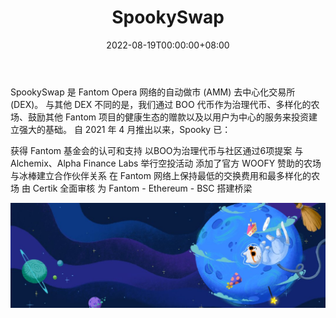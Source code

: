 ﻿---
title: "SpookySwap"
description: "SpookySwap 是 Fantom 上领先的 AMM，利用该链的低费用和快速交易时间来创造无缝交换体验。"
date: 2022-08-19T00:00:00+08:00
lastmod: 2022-08-19T00:00:00+08:00
draft: false
authors: ["boogArno"]
featuredImage: "spookyswap.png"
tags: ["Exchanges","SpookySwap"]
categories: ["nfts"]
nfts: ["Exchanges"]
blockchain: "Fantom"
website: "https://dappradar.com/"
twitter: "https://twitter.com/SpookySwap"
discord: "http://discord.gg/AqbsWsWDgn"
telegram: ""
github: "https://github.com/SpookySwap"
youtube: ""
twitch: ""
facebook: ""
instagram: ""
reddit: ""
medium: ""
steam: ""
gitbook: ""
googleplay: ""
appstore: ""
status: "Live"
weight: 
lightgallery: true
toc: true
pinned: false
recommend: false
recommend1: false
---
SpookySwap 是 Fantom Opera 网络的自动做市 (AMM) 去中心化交易所 (DEX)。 与其他 DEX 不同的是，我们通过 BOO 代币作为治理代币、多样化的农场、鼓励其他 Fantom 项目的健康生态的赠款以及以用户为中心的服务来投资建立强大的基础。
自 2021 年 4 月推出以来，Spooky 已：

   获得 Fantom 基金会的认可和支持
   以BOO为治理代币与社区通过6项提案
   与 Alchemix、Alpha Finance Labs 举行空投活动
   添加了官方 WOOFY 赞助的农场
   与冰棒建立合作伙伴关系
   在 Fantom 网络上保持最低的交换费用和最多样化的农场
   由 Certik 全面审核
   为 Fantom - Ethereum - BSC 搭建桥梁

![1080x360](1080x360.jpg)